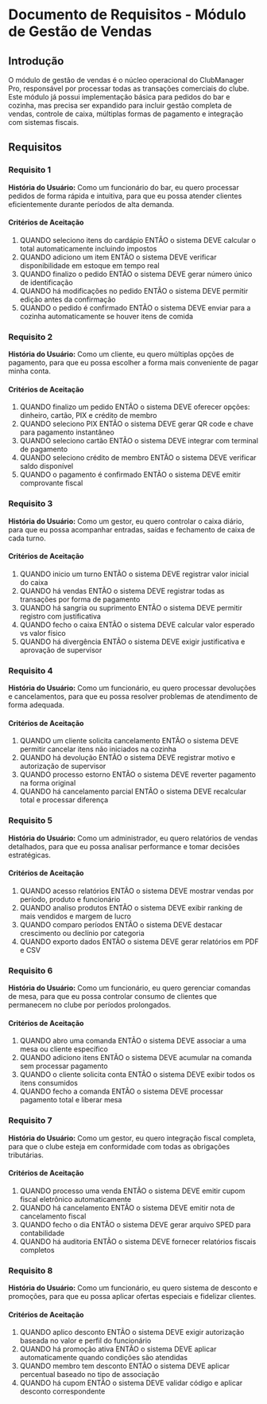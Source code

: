 # Documento de Requisitos - Módulo de Gestão de Vendas

## Introdução

O módulo de gestão de vendas é o núcleo operacional do ClubManager Pro, responsável por processar todas as transações comerciais do clube. Este módulo já possui implementação básica para pedidos do bar e cozinha, mas precisa ser expandido para incluir gestão completa de vendas, controle de caixa, múltiplas formas de pagamento e integração com sistemas fiscais.

## Requisitos

### Requisito 1

**História do Usuário:** Como um funcionário do bar, eu quero processar pedidos de forma rápida e intuitiva, para que eu possa atender clientes eficientemente durante períodos de alta demanda.

#### Critérios de Aceitação

1. QUANDO seleciono itens do cardápio ENTÃO o sistema DEVE calcular o total automaticamente incluindo impostos
2. QUANDO adiciono um item ENTÃO o sistema DEVE verificar disponibilidade em estoque em tempo real
3. QUANDO finalizo o pedido ENTÃO o sistema DEVE gerar número único de identificação
4. QUANDO há modificações no pedido ENTÃO o sistema DEVE permitir edição antes da confirmação
5. QUANDO o pedido é confirmado ENTÃO o sistema DEVE enviar para a cozinha automaticamente se houver itens de comida

### Requisito 2

**História do Usuário:** Como um cliente, eu quero múltiplas opções de pagamento, para que eu possa escolher a forma mais conveniente de pagar minha conta.

#### Critérios de Aceitação

1. QUANDO finalizo um pedido ENTÃO o sistema DEVE oferecer opções: dinheiro, cartão, PIX e crédito de membro
2. QUANDO seleciono PIX ENTÃO o sistema DEVE gerar QR code e chave para pagamento instantâneo
3. QUANDO seleciono cartão ENTÃO o sistema DEVE integrar com terminal de pagamento
4. QUANDO seleciono crédito de membro ENTÃO o sistema DEVE verificar saldo disponível
5. QUANDO o pagamento é confirmado ENTÃO o sistema DEVE emitir comprovante fiscal

### Requisito 3

**História do Usuário:** Como um gestor, eu quero controlar o caixa diário, para que eu possa acompanhar entradas, saídas e fechamento de caixa de cada turno.

#### Critérios de Aceitação

1. QUANDO inicio um turno ENTÃO o sistema DEVE registrar valor inicial do caixa
2. QUANDO há vendas ENTÃO o sistema DEVE registrar todas as transações por forma de pagamento
3. QUANDO há sangria ou suprimento ENTÃO o sistema DEVE permitir registro com justificativa
4. QUANDO fecho o caixa ENTÃO o sistema DEVE calcular valor esperado vs valor físico
5. QUANDO há divergência ENTÃO o sistema DEVE exigir justificativa e aprovação de supervisor

### Requisito 4

**História do Usuário:** Como um funcionário, eu quero processar devoluções e cancelamentos, para que eu possa resolver problemas de atendimento de forma adequada.

#### Critérios de Aceitação

1. QUANDO um cliente solicita cancelamento ENTÃO o sistema DEVE permitir cancelar itens não iniciados na cozinha
2. QUANDO há devolução ENTÃO o sistema DEVE registrar motivo e autorização de supervisor
3. QUANDO processo estorno ENTÃO o sistema DEVE reverter pagamento na forma original
4. QUANDO há cancelamento parcial ENTÃO o sistema DEVE recalcular total e processar diferença

### Requisito 5

**História do Usuário:** Como um administrador, eu quero relatórios de vendas detalhados, para que eu possa analisar performance e tomar decisões estratégicas.

#### Critérios de Aceitação

1. QUANDO acesso relatórios ENTÃO o sistema DEVE mostrar vendas por período, produto e funcionário
2. QUANDO analiso produtos ENTÃO o sistema DEVE exibir ranking de mais vendidos e margem de lucro
3. QUANDO comparo períodos ENTÃO o sistema DEVE destacar crescimento ou declínio por categoria
4. QUANDO exporto dados ENTÃO o sistema DEVE gerar relatórios em PDF e CSV

### Requisito 6

**História do Usuário:** Como um funcionário, eu quero gerenciar comandas de mesa, para que eu possa controlar consumo de clientes que permanecem no clube por períodos prolongados.

#### Critérios de Aceitação

1. QUANDO abro uma comanda ENTÃO o sistema DEVE associar a uma mesa ou cliente específico
2. QUANDO adiciono itens ENTÃO o sistema DEVE acumular na comanda sem processar pagamento
3. QUANDO o cliente solicita conta ENTÃO o sistema DEVE exibir todos os itens consumidos
4. QUANDO fecho a comanda ENTÃO o sistema DEVE processar pagamento total e liberar mesa

### Requisito 7

**História do Usuário:** Como um gestor, eu quero integração fiscal completa, para que o clube esteja em conformidade com todas as obrigações tributárias.

#### Critérios de Aceitação

1. QUANDO processo uma venda ENTÃO o sistema DEVE emitir cupom fiscal eletrônico automaticamente
2. QUANDO há cancelamento ENTÃO o sistema DEVE emitir nota de cancelamento fiscal
3. QUANDO fecho o dia ENTÃO o sistema DEVE gerar arquivo SPED para contabilidade
4. QUANDO há auditoria ENTÃO o sistema DEVE fornecer relatórios fiscais completos

### Requisito 8

**História do Usuário:** Como um funcionário, eu quero sistema de desconto e promoções, para que eu possa aplicar ofertas especiais e fidelizar clientes.

#### Critérios de Aceitação

1. QUANDO aplico desconto ENTÃO o sistema DEVE exigir autorização baseada no valor e perfil do funcionário
2. QUANDO há promoção ativa ENTÃO o sistema DEVE aplicar automaticamente quando condições são atendidas
3. QUANDO membro tem desconto ENTÃO o sistema DEVE aplicar percentual baseado no tipo de associação
4. QUANDO há cupom ENTÃO o sistema DEVE validar código e aplicar desconto correspondente